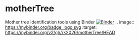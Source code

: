 # motherTree
Mother tree Identification tools using Binder
[![Binder](https://mybinder.org/badge_logo.svg)](https://mybinder.org/v2/gh/rk2026/motherTree/HEAD)
.. image:: https://mybinder.org/badge_logo.svg
 :target: https://mybinder.org/v2/gh/rk2026/motherTree/HEAD
